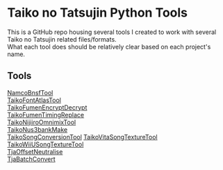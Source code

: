 # Taiko no Tatsujin Python Tools

This is a GitHub repo housing several tools I created to work with several Taiko no Tatsujin related files/formats.  
What each tool does should be relatively clear based on each project's name.  

## Tools
[NamcoBnsfTool](https://github.com/cainan-c/TaikoPythonTools/tree/main/NamcoBnsfTool)  
[TaikoFontAtlasTool](https://github.com/cainan-c/TaikoPythonTools/tree/main/TaikoFontAtlasTool)  
[TaikoFumenEncryptDecrypt](https://github.com/cainan-c/TaikoPythonTools/tree/main/TaikoFumenEncryptDecrypt)  
[TaikoFumenTimingReplace](https://github.com/cainan-c/TaikoPythonTools/tree/main/TaikoFumenTimingReplace)  
[TaikoNijiiroOmnimixTool](https://github.com/cainan-c/TaikoPythonTools/tree/main/TaikoNijiiroOmnimixTool)  
[TaikoNus3bankMake](https://github.com/cainan-c/TaikoPythonTools/tree/main/TaikoNus3bankMake)  
[TaikoSongConversionTool](https://github.com/cainan-c/TaikoPythonTools/tree/main/TaikoSongConversionTool) 
[TaikoVitaSongTextureTool](https://github.com/cainan-c/TaikoPythonTools/tree/main/TaikoVitaSongTextureTool)  
[TaikoWiiUSongTextureTool](https://github.com/cainan-c/TaikoPythonTools/tree/main/TaikoWiiUSongTextureTool)  
[TjaOffsetNeutralise](https://github.com/cainan-c/TaikoPythonTools/tree/main/TjaOffsetNeutralise)  
[TjaBatchConvert](https://github.com/cainan-c/TaikoPythonTools/tree/main/TjaBatchConvert)  